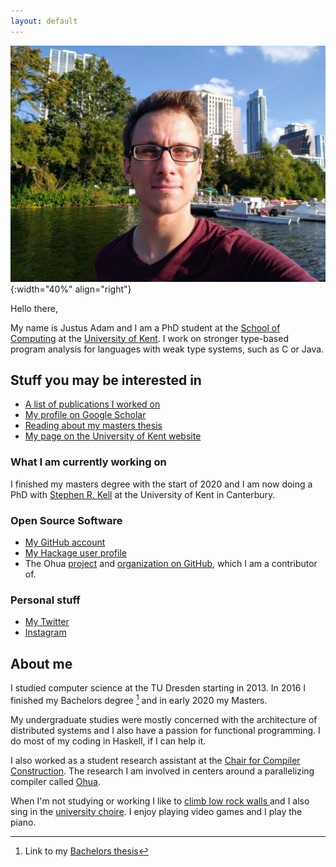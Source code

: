 ```yaml
---
layout: default
---
```


![A picture of me](/images/me.jpg){:width="40%" align="right"}

Hello there,

My name is Justus Adam and I am a PhD student at the [School of
Computing](https://cs.kent.ac.uk) at the [University of
Kent](https://kent.ac.uk.de). I work on stronger type-based program analysis
for languages with weak type systems, such as C or Java.

## Stuff you may be interested in

- [A list of publications I worked on](/bib/)
- [My profile on Google Scholar]({{site.scholar_link}})
- [Reading about my masters thesis](/projects/masters-thesis/)
- [My page on the University of Kent website](https://www.cs.kent.ac.uk/people/rpg/ja679/)

### What I am currently working on

I finished my masters degree with the start of 2020 and I am now doing a PhD
 with [Stephen R. Kell](https://www.cs.kent.ac.uk/people/staff/srk21/) at the
 University of Kent in Canterbury.

### Open Source Software

- [My GitHub account](https://github.com/JustusAdam)
- [My Hackage user profile](https://hackage.haskell.org/user/justus)
- The Ohua [project](https://ohua-dev.github.io) and [organization on
  GitHub](https://github.com/ohua-dev), which I am a contributor of.

### Personal stuff

- [My Twitter](https://twitter.com/justusadam_)
- [Instagram](https://instagram.com/justusadam_)

## About me

I studied computer science at the TU Dresden starting in 2013. In 2016 I
finished my Bachelors degree [^1] and in early 2020 my Masters.

My undergraduate studies were mostly concerned with the architecture of
distributed systems and I also have a passion for functional programming. I do
most of my coding in Haskell, if I can help it.

I also worked as a student research assistant at the [Chair for Compiler
Construction](https://cfaed.tu-dresden.de/ccc-about). The research I am involved
in centers around a parallelizing compiler called
[Ohua](http://ohua-dev.github.io/ohua/).

When I'm not studying or working I like to [climb low rock walls
](https://en.wikipedia.org/wiki/Bouldering) and I also sing in the
[university choire](https://unichor-dresden.de). I enjoy playing video
games and I play the piano.

[^1]: Link to my [Bachelors thesis](https://cfaed.tu-dresden.de/files/user/sertel/BachelorsThesis-Justus-Adam.pdf)
[^4]: [Slides](/pdfs/forschungsprojekt.pdf) for the topic introduction presentation of for my masters thesis
[^5]: [PDF](/slides/mt-intermediate-defence.pdf) or
    [PowerPoint](/slides/mt-intermediate-defence.pptx) versions of the slides
    for my intermediate defence.
